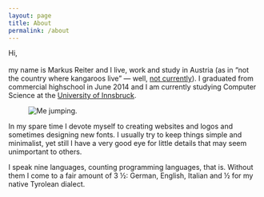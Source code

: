 ```yaml
---
layout: page
title: About
permalink: /about
---
```

Hi,<br>  
my name is Markus Reiter and I live, work and study in Austria (as in “not the country where kangaroos live” — well, [not currently](http://news.bbc.co.uk/2/hi/europe/4813976.stm)). I graduated from commercial highschool in June 2014 and I am currently studying Computer Science at the [University of Innsbruck](http://www.uibk.ac.at).

<figure class='fluid'>
  <img src='{{ "/img/about-me.jpg" | prepend: site.baseurl }}' alt='Me jumping.'>
</figure>

In my spare time I devote myself to creating websites and logos and sometimes designing new fonts. I usually try to keep things simple and minimalist, yet still I have a very good eye for little details that may seem unimportant to others.

I speak nine languages, counting programming languages, that is. Without them I come to a fair amount of 3 ½: German, English, Italian and ½ for my native Tyrolean dialect.
